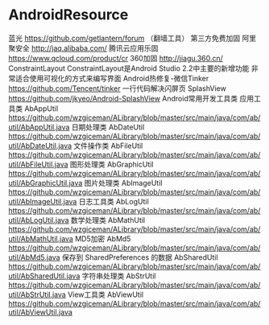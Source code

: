 # AndroidResource
蓝光 https://github.com/getlantern/forum （翻墙工具）
第三方免费加固  阿里聚安全  http://jaq.alibaba.com/   腾讯云应用乐固 https://www.qcloud.com/product/cr 360加固 http://jiagu.360.cn/
ConstraintLayout ConstraintLayout是Android Studio 2.2中主要的新增功能 非常适合使用可视化的方式来编写界面
Android热修复-微信Tinker   https://github.com/Tencent/tinker
一行代码解决闪屏页  SplashView   https://github.com/jkyeo/Android-SplashView
Android常用开发工具类   应用工具类 AbAppUtil  https://github.com/wzgiceman/ALibrary/blob/master/src/main/java/com/ab/util/AbAppUtil.java      日期处理类 AbDateUtil  https://github.com/wzgiceman/ALibrary/blob/master/src/main/java/com/ab/util/AbDateUtil.java     文件操作类 AbFileUtil  https://github.com/wzgiceman/ALibrary/blob/master/src/main/java/com/ab/util/AbFileUtil.java     图形处理类 AbGraphicUtil  https://github.com/wzgiceman/ALibrary/blob/master/src/main/java/com/ab/util/AbGraphicUtil.java    图片处理类 AbImageUtil  https://github.com/wzgiceman/ALibrary/blob/master/src/main/java/com/ab/util/AbImageUtil.java      日志工具类 AbLogUtil  https://github.com/wzgiceman/ALibrary/blob/master/src/main/java/com/ab/util/AbLogUtil.java        数学处理类 AbMathUtil https://github.com/wzgiceman/ALibrary/blob/master/src/main/java/com/ab/util/AbMathUtil.java       MD5加密 AbMd5  https://github.com/wzgiceman/ALibrary/blob/master/src/main/java/com/ab/util/AbMd5.java       保存到 SharedPreferences 的数据 AbSharedUtil   https://github.com/wzgiceman/ALibrary/blob/master/src/main/java/com/ab/util/AbSharedUtil.java     字符串处理类 AbStrUtil  https://github.com/wzgiceman/ALibrary/blob/master/src/main/java/com/ab/util/AbStrUtil.java        View工具类 AbViewUtil  https://github.com/wzgiceman/ALibrary/blob/master/src/main/java/com/ab/util/AbViewUtil.java       
 
